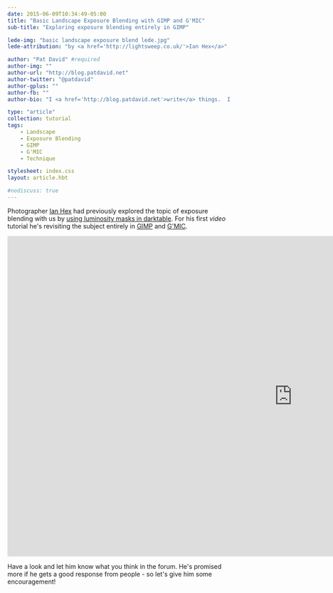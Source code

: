 ```yaml
---
date: 2015-06-09T10:34:49-05:00
title: "Basic Landscape Exposure Blending with GIMP and G'MIC"
sub-title: "Exploring exposure blending entirely in GIMP"

lede-img: "basic landscape exposure blend lede.jpg"
lede-attribution: "by <a href='http://lightsweep.co.uk/'>Ian Hex</a>"

author: "Pat David" #required
author-img: ""
author-url: "http://blog.patdavid.net"
author-twitter: "@patdavid"
author-gplus: ""
author-fb: ""
author-bio: "I <a href='http://blog.patdavid.net'>write</a> things.  I <a href='http://www.flickr.com/photos/patdavid'>photograph</a> things.  Sometimes they meet."

type: "article"
collection: tutorial
tags:
    - Landscape
    - Exposure Blending
    - GIMP
    - G'MIC
    - Technique

stylesheet: index.css
layout: article.hbt

#nodiscuss: true
---
```


Photographer [Ian Hex] had previously explored the topic of exposure blending with us by [using luminosity masks in darktable](/articles/luminosity-masking-in-darktable/).
For his first *video* tutorial he's revisiting the subject entirely in [GIMP] and [G'MIC].


<!-- more -->

<div class="big-vid">
<div class="fluid-vid">
<iframe width="1280" height="720" src="https://www.youtube-nocookie.com/embed/OmwnHoIP2vE?rel=0&amp;showinfo=0" frameborder="0" allowfullscreen></iframe>
</div>
</div>

Have a look and let him know what you think in the forum.
He's promised more if he gets a good response from people - so let's give him some encouragement!


[Ian Hex]: http://lightsweep.co.uk/
[G'MIC]: http://gmic.eu
[GIMP]: http://www.gimp.org


